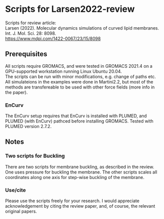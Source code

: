 # Scripts for Larsen2022-review
Scripts for review article:     
Larsen (2022). Molecular dynamics simulations of curved lipid membranes. Int. J. Mol. Sci. 28: 8098.     
https://www.mdpi.com/1422-0067/23/15/8098    

## Prerequisites 
All scripts  require GROMACS, and were tested in GROMACS 2021.4 on a GPU-supported workstation running Linux Ubuntu 20.04.   
The scripts can be run with minor modifications, e.g. change of paths etc.   
All simulateions in the examples were done in Martini2.2, but most of the methods are transfereable to be used with other force fields (more info in the paper).        

### EnCurv 
The EnCurv setup requires that EnCurv is installed with PLUMED, and PLUMED (with EnCurv) pathced before installing GROMACS. Tested with PLUMED version 2.7.2.    

## Notes

### Two scripts for Buckling
There are two scripts for membrane buckling, as described in the review. One uses pressure for buckling the membrane. The other scripts scales all coordinates along one axis for step-wise buckling of the membrane. 

### Use/cite
Please use the scripts freely for your research. I would appreciate acknowledgement by citing the review paper, and, of course, the relevant original papers. 
